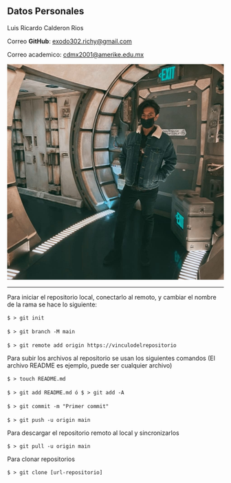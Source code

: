 ## Datos Personales 
Luis Ricardo Calderon Rios

Correo **GitHub**: exodo302.richy@gmail.com

Correo academico: cdmx2001@amerike.edu.mx

![Foto Mia](/Assets/Foto%20de%20Perfil.jpg)

---- 

Para iniciar el repositorio local, conectarlo al remoto, y cambiar el nombre de la rama se hace lo siguiente:

```git
$ > git init

$ > git branch -M main

$ > git remote add origin https://vinculodelrepositorio
```
Para subir los archivos al repositorio se usan los siguientes comandos (El archivo README es ejemplo, puede ser cualquier archivo)
``` git
$ > touch README.md

$ > git add README.md ó $ > git add -A

$ > git commit -m "Primer commit"

$ > git push -u origin main
```
Para descargar el repositorio remoto al local y sincronizarlos
```git
$ > git pull -u origin main
```
Para clonar repositorios
```git
$ > git clone [url-repositorio]
```
